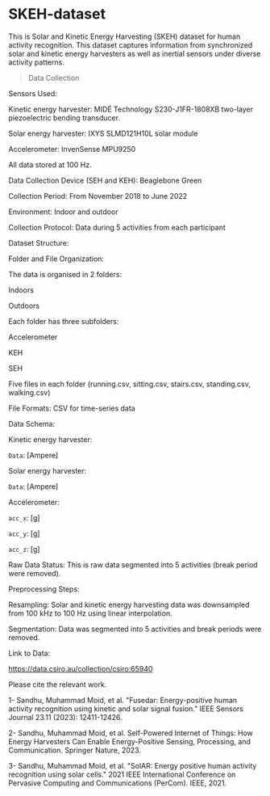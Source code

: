 # SKEH-dataset
This is Solar and Kinetic Energy Harvesting (SKEH) dataset for human activity recognition. This dataset captures information from synchronized solar and kinetic energy harvesters as well as inertial sensors under diverse activity patterns.

> Data Collection

Sensors Used:

Kinetic energy harvester: MIDÉ Technology S230-J1FR-1808XB two-layer piezoelectric bending transducer.

Solar energy harvester: IXYS SLMD121H10L solar module

Accelerometer: InvenSense MPU9250


All data stored at 100 Hz.

Data Collection Device (SEH and KEH): Beaglebone Green

Collection Period: From November 2018 to June 2022

Environment: Indoor and outdoor

Collection Protocol: Data during 5 activities from each participant 


Dataset Structure:

Folder and File Organization: 

The data is organised in 2 folders: 

Indoors

Outdoors

Each folder has three subfolders:

Accelerometer

KEH

SEH

Five files in each folder (running.csv, sitting.csv, stairs.csv, standing.csv, walking.csv)

File Formats: CSV for time-series data

Data Schema: 

Kinetic energy harvester:

`Data`: [Ampere]

Solar energy harvester:

`Data`: [Ampere]

Accelerometer:

`acc_x`: [g]

`acc_y`: [g]

`acc_z`: [g]


Raw Data Status: This is raw data segmented into 5 activities (break period were removed).

Preprocessing Steps:

Resampling: Solar and kinetic energy harvesting data was downsampled from 100 kHz to 100 Hz using linear interpolation.

Segmentation: Data was segmented into 5 activities and break periods were removed.

Link to Data:

https://data.csiro.au/collection/csiro:65940


Please cite the relevant work.

1- Sandhu, Muhammad Moid, et al. "Fusedar: Energy-positive human activity recognition using kinetic and solar signal fusion." IEEE Sensors Journal 23.11 (2023): 12411-12426.

2- Sandhu, Muhammad Moid, et al. Self-Powered Internet of Things: How Energy Harvesters Can Enable Energy-Positive Sensing, Processing, and Communication. Springer Nature, 2023.

3- Sandhu, Muhammad Moid, et al. "SolAR: Energy positive human activity recognition using solar cells." 2021 IEEE International Conference on Pervasive Computing and Communications (PerCom). IEEE, 2021.


